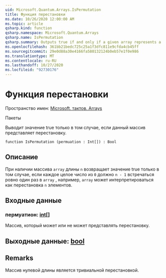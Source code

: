 ```yaml
---
uid: Microsoft.Quantum.Arrays.IsPermutation
title: Функция перестановки
ms.date: 10/26/2020 12:00:00 AM
ms.topic: article
qsharp.kind: function
qsharp.namespace: Microsoft.Quantum.Arrays
qsharp.name: IsPermutation
qsharp.summary: Outputs true if and only if a given array represents a permutation.
ms.openlocfilehash: 361bb21bedc725c25a1f3dfc811e9cfda4cb45ff
ms.sourcegitcommit: 29e0d88a30e4166fa580132124b0eb57e1f0e986
ms.translationtype: MT
ms.contentlocale: ru-RU
ms.lasthandoff: 10/27/2020
ms.locfileid: "92730176"
---
```

# <a name="ispermutation-function"></a>Функция перестановки

Пространство имен: [Microsoft. тактов. Arrays](xref:Microsoft.Quantum.Arrays)

Пакеты [](https://nuget.org/packages/)


Выводит значение true только в том случае, если данный массив представляет перестановку.

```qsharp
function IsPermutation (permuation : Int[]) : Bool
```


## <a name="description"></a>Описание

При наличии массива `array` длины `n` возвращает значение true только в том случае, если каждое целое число из `0` должно `n - 1` встречаться ровно один раз в `array` , например, `array` может интерпретироваться как перестановка `n` элементов.

## <a name="input"></a>Входные данные

### <a name="permuation--int"></a>пермуатион: [int](xref:microsoft.quantum.lang-ref.int)[]

Массив, который может или не может представлять перестановку.



## <a name="output--bool"></a>Выходные данные: [bool](xref:microsoft.quantum.lang-ref.bool)



## <a name="remarks"></a>Remarks

Массив нулевой длины является тривиальной перестановкой.